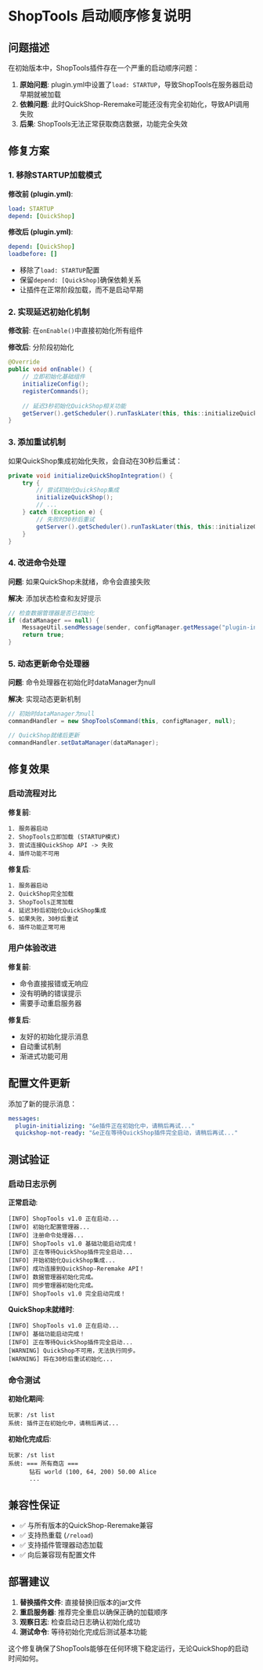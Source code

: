 # ShopTools 启动顺序修复说明

## 问题描述

在初始版本中，ShopTools插件存在一个严重的启动顺序问题：

1. **原始问题**: plugin.yml中设置了`load: STARTUP`，导致ShopTools在服务器启动早期就被加载
2. **依赖问题**: 此时QuickShop-Reremake可能还没有完全初始化，导致API调用失败
3. **后果**: ShopTools无法正常获取商店数据，功能完全失效

## 修复方案

### 1. 移除STARTUP加载模式

**修改前 (plugin.yml)**:
```yaml
load: STARTUP
depend: [QuickShop]
```

**修改后 (plugin.yml)**:
```yaml
depend: [QuickShop]
loadbefore: []
```

- 移除了`load: STARTUP`配置
- 保留`depend: [QuickShop]`确保依赖关系
- 让插件在正常阶段加载，而不是启动早期

### 2. 实现延迟初始化机制

**修改前**: 在`onEnable()`中直接初始化所有组件

**修改后**: 分阶段初始化
```java
@Override
public void onEnable() {
    // 立即初始化基础组件
    initializeConfig();
    registerCommands();
    
    // 延迟3秒初始化QuickShop相关功能
    getServer().getScheduler().runTaskLater(this, this::initializeQuickShopIntegration, 60L);
}
```

### 3. 添加重试机制

如果QuickShop集成初始化失败，会自动在30秒后重试：

```java
private void initializeQuickShopIntegration() {
    try {
        // 尝试初始化QuickShop集成
        initializeQuickShop();
        // ...
    } catch (Exception e) {
        // 失败时30秒后重试
        getServer().getScheduler().runTaskLater(this, this::initializeQuickShopIntegration, 600L);
    }
}
```

### 4. 改进命令处理

**问题**: 如果QuickShop未就绪，命令会直接失败

**解决**: 添加状态检查和友好提示
```java
// 检查数据管理器是否已初始化
if (dataManager == null) {
    MessageUtil.sendMessage(sender, configManager.getMessage("plugin-initializing"));
    return true;
}
```

### 5. 动态更新命令处理器

**问题**: 命令处理器在初始化时dataManager为null

**解决**: 实现动态更新机制
```java
// 初始时dataManager为null
commandHandler = new ShopToolsCommand(this, configManager, null);

// QuickShop就绪后更新
commandHandler.setDataManager(dataManager);
```

## 修复效果

### 启动流程对比

**修复前**:
```
1. 服务器启动
2. ShopTools立即加载 (STARTUP模式)
3. 尝试连接QuickShop API -> 失败
4. 插件功能不可用
```

**修复后**:
```
1. 服务器启动
2. QuickShop完全加载
3. ShopTools正常加载
4. 延迟3秒后初始化QuickShop集成
5. 如果失败，30秒后重试
6. 插件功能正常可用
```

### 用户体验改进

**修复前**:
- 命令直接报错或无响应
- 没有明确的错误提示
- 需要手动重启服务器

**修复后**:
- 友好的初始化提示消息
- 自动重试机制
- 渐进式功能可用

## 配置文件更新

添加了新的提示消息：

```yaml
messages:
  plugin-initializing: "&e插件正在初始化中，请稍后再试..."
  quickshop-not-ready: "&e正在等待QuickShop插件完全启动，请稍后再试..."
```

## 测试验证

### 启动日志示例

**正常启动**:
```
[INFO] ShopTools v1.0 正在启动...
[INFO] 初始化配置管理器...
[INFO] 注册命令处理器...
[INFO] ShopTools v1.0 基础功能启动完成！
[INFO] 正在等待QuickShop插件完全启动...
[INFO] 开始初始化QuickShop集成...
[INFO] 成功连接到QuickShop-Reremake API！
[INFO] 数据管理器初始化完成。
[INFO] 同步管理器初始化完成。
[INFO] ShopTools v1.0 完全启动完成！
```

**QuickShop未就绪时**:
```
[INFO] ShopTools v1.0 正在启动...
[INFO] 基础功能启动完成！
[INFO] 正在等待QuickShop插件完全启动...
[WARNING] QuickShop不可用，无法执行同步。
[WARNING] 将在30秒后重试初始化...
```

### 命令测试

**初始化期间**:
```
玩家: /st list
系统: 插件正在初始化中，请稍后再试...
```

**初始化完成后**:
```
玩家: /st list
系统: === 所有商店 ===
      钻石 world (100, 64, 200) 50.00 Alice
      ...
```

## 兼容性保证

- ✅ 与所有版本的QuickShop-Reremake兼容
- ✅ 支持热重载 (`/reload`)
- ✅ 支持插件管理器动态加载
- ✅ 向后兼容现有配置文件

## 部署建议

1. **替换插件文件**: 直接替换旧版本的jar文件
2. **重启服务器**: 推荐完全重启以确保正确的加载顺序
3. **观察日志**: 检查启动日志确认初始化成功
4. **测试命令**: 等待初始化完成后测试基本功能

这个修复确保了ShopTools能够在任何环境下稳定运行，无论QuickShop的启动时间如何。
